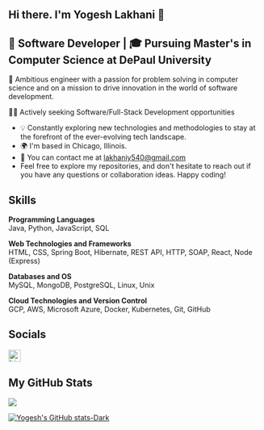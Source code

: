 ## Hi there. I'm Yogesh Lakhani 👋

## 💼 Software Developer | 🎓 Pursuing Master's in Computer Science at DePaul University

🚀 Ambitious engineer with a passion for problem solving in computer science and on a mission to drive innovation in the world of software development.

👨‍💻 Actively seeking Software/Full-Stack Development opportunities 

<ul>
     <li>💡 Constantly exploring new technologies and methodologies to stay at the forefront of the ever-evolving tech landscape.</li>
     <li>🌍 I'm based in Chicago, Illinois.</li>
     <li>📧 You can contact me at <a href="mailto:lakhaniy540@gmail.com" class="underline">lakhaniy540@gmail.com</a></li>
     <li>Feel free to explore my repositories, and don't hesitate to reach out if you have any questions or collaboration ideas. Happy coding!</li>
</ul>     

## Skills
**Programming Languages**<br>
Java, Python, JavaScript, SQL

**Web Technologies and Frameworks**<br>
HTML, CSS, Spring Boot, Hibernate, REST API, HTTP, SOAP, React, Node (Express)

**Databases and OS**<br>
MySQL, MongoDB, PostgreSQL, Linux, Unix

**Cloud Technologies and Version Control**<br>
GCP, AWS, Microsoft Azure, Docker, Kubernetes, Git, GitHub

## Socials
<a style="display: flex; align-items: center; text-decoration: none; color: #0077B5; font-family: Arial, sans-serif; font-size: 16px;" href="https://www.linkedin.com/in/yogesh-lakhani-756b87ab/" target="_blank">
    <img src="https://cdn-icons-png.flaticon.com/512/174/174857.png" alt="LinkedIn Icon" style="width: 24px; height: 24px; margin-right: 8px;">
</a>

## My GitHub Stats
<picture>
  <source
    srcset="https://github-readme-stats.vercel.app/api?username=yoginoit39&show_icons=true&theme=dark"
    media="(prefers-color-scheme: dark)"
  />
  <source
    srcset="https://github-readme-stats.vercel.app/api?username=yoginoit39&show_icons=true"
    media="(prefers-color-scheme: light), (prefers-color-scheme: no-preference)"
  />
  <img src="https://github-readme-stats.vercel.app/api?username=yoginoit39&show_icons=true" />
</picture>

[![Yogesh's GitHub stats-Dark](https://github-readme-stats.vercel.app/api?username=yoginoit39&show_icons=true&theme=dark#gh-dark-mode-only)](https://github.com/anuraghazra/github-readme-stats#gh-dark-mode-only)
